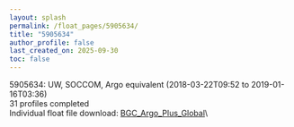 ```yaml
---
layout: splash
permalink: /float_pages/5905634/
title: "5905634"
author_profile: false
last_created_on: 2025-09-30
toc: false
---
```

 
5905634: UW, SOCCOM, Argo equivalent (2018-03-22T09:52 to 2019-01-16T03:36)\
31 profiles completed\
Individual float file download: [BGC_Argo_Plus_Global](https://ftp.soest.hawaii.edu/bgc_argo_plus/Individual_Floats/outliers_removed/5905634_Sprof_processed.nc)\
